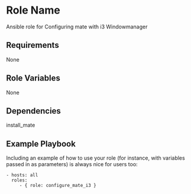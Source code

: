 Role Name
=========

Ansible role for Configuring mate with i3 Windowmanager

Requirements
------------

None

Role Variables
--------------

None

Dependencies
------------

install_mate


Example Playbook
----------------

Including an example of how to use your role (for instance, with variables passed in as parameters) is always nice for users too:

    - hosts: all
      roles:
         - { role: configure_mate_i3 }